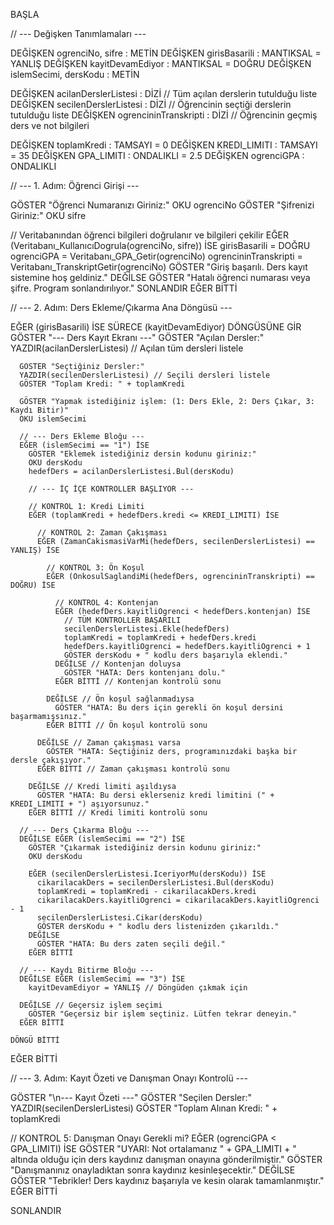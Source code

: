 BAŞLA

  // --- Değişken Tanımlamaları ---
  
  DEĞİŞKEN ogrenciNo, sifre : METİN
  DEĞİŞKEN girisBasarili : MANTIKSAL = YANLIŞ
  DEĞİŞKEN kayitDevamEdiyor : MANTIKSAL = DOĞRU
  DEĞİŞKEN islemSecimi, dersKodu : METİN
  
  DEĞİŞKEN acilanDerslerListesi : DİZİ // Tüm açılan derslerin tutulduğu liste
  DEĞİŞKEN secilenDerslerListesi : DİZİ // Öğrencinin seçtiği derslerin tutulduğu liste
  DEĞİŞKEN ogrencininTranskripti : DİZİ // Öğrencinin geçmiş ders ve not bilgileri
  
  DEĞİŞKEN toplamKredi : TAMSAYI = 0
  DEĞİŞKEN KREDI_LIMITI : TAMSAYI = 35
  DEĞİŞKEN GPA_LIMITI : ONDALIKLI = 2.5
  DEĞİŞKEN ogrenciGPA : ONDALIKLI
  
  // --- 1. Adım: Öğrenci Girişi ---

  GÖSTER "Öğrenci Numaranızı Giriniz:"
  OKU ogrenciNo
  GÖSTER "Şifrenizi Giriniz:"
  OKU sifre
  
  // Veritabanından öğrenci bilgileri doğrulanır ve bilgileri çekilir
  EĞER (Veritabanı_KullanıcıDogrula(ogrenciNo, sifre)) İSE
    girisBasarili = DOĞRU
    ogrenciGPA = Veritabanı_GPA_Getir(ogrenciNo)
    ogrencininTranskripti = Veritabanı_TranskriptGetir(ogrenciNo)
    GÖSTER "Giriş başarılı. Ders kayıt sistemine hoş geldiniz."
  DEĞİLSE
    GÖSTER "Hatalı öğrenci numarası veya şifre. Program sonlandırılıyor."
    SONLANDIR
  EĞER BİTTİ

  // --- 2. Adım: Ders Ekleme/Çıkarma Ana Döngüsü ---

  EĞER (girisBasarili) İSE
    SÜRECE (kayitDevamEdiyor) DÖNGÜSÜNE GİR
      GÖSTER "--- Ders Kayıt Ekranı ---"
      GÖSTER "Açılan Dersler:"
      YAZDIR(acilanDerslerListesi) // Açılan tüm dersleri listele
      
      GÖSTER "Seçtiğiniz Dersler:"
      YAZDIR(secilenDerslerListesi) // Seçili dersleri listele
      GÖSTER "Toplam Kredi: " + toplamKredi
      
      GÖSTER "Yapmak istediğiniz işlem: (1: Ders Ekle, 2: Ders Çıkar, 3: Kaydı Bitir)"
      OKU islemSecimi
      
      // --- Ders Ekleme Bloğu ---
      EĞER (islemSecimi == "1") İSE
        GÖSTER "Eklemek istediğiniz dersin kodunu giriniz:"
        OKU dersKodu
        hedefDers = acilanDerslerListesi.Bul(dersKodu)
        
        // --- İÇ İÇE KONTROLLER BAŞLIYOR ---
        
        // KONTROL 1: Kredi Limiti
        EĞER (toplamKredi + hedefDers.kredi <= KREDI_LIMITI) İSE
          
          // KONTROL 2: Zaman Çakışması
          EĞER (ZamanCakismasiVarMi(hedefDers, secilenDerslerListesi) == YANLIŞ) İSE
            
            // KONTROL 3: Ön Koşul
            EĞER (OnkosulSaglandiMi(hedefDers, ogrencininTranskripti) == DOĞRU) İSE
              
              // KONTROL 4: Kontenjan
              EĞER (hedefDers.kayitliOgrenci < hedefDers.kontenjan) İSE
                // TÜM KONTROLLER BAŞARILI
                secilenDerslerListesi.Ekle(hedefDers)
                toplamKredi = toplamKredi + hedefDers.kredi
                hedefDers.kayitliOgrenci = hedefDers.kayitliOgrenci + 1
                GÖSTER dersKodu + " kodlu ders başarıyla eklendi."
              DEĞİLSE // Kontenjan doluysa
                GÖSTER "HATA: Ders kontenjanı dolu."
              EĞER BİTTİ // Kontenjan kontrolü sonu
              
            DEĞİLSE // Ön koşul sağlanmadıysa
              GÖSTER "HATA: Bu ders için gerekli ön koşul dersini başarmamışsınız."
            EĞER BİTTİ // Ön koşul kontrolü sonu
            
          DEĞİLSE // Zaman çakışması varsa
            GÖSTER "HATA: Seçtiğiniz ders, programınızdaki başka bir dersle çakışıyor."
          EĞER BİTTİ // Zaman çakışması kontrolü sonu
          
        DEĞİLSE // Kredi limiti aşıldıysa
          GÖSTER "HATA: Bu dersi eklerseniz kredi limitini (" + KREDI_LIMITI + ") aşıyorsunuz."
        EĞER BİTTİ // Kredi limiti kontrolü sonu
        
      // --- Ders Çıkarma Bloğu ---
      DEĞİLSE EĞER (islemSecimi == "2") İSE
        GÖSTER "Çıkarmak istediğiniz dersin kodunu giriniz:"
        OKU dersKodu
        
        EĞER (secilenDerslerListesi.IceriyorMu(dersKodu)) İSE
          cikarilacakDers = secilenDerslerListesi.Bul(dersKodu)
          toplamKredi = toplamKredi - cikarilacakDers.kredi
          cikarilacakDers.kayitliOgrenci = cikarilacakDers.kayitliOgrenci - 1
          secilenDerslerListesi.Cikar(dersKodu)
          GÖSTER dersKodu + " kodlu ders listenizden çıkarıldı."
        DEĞİLSE
          GÖSTER "HATA: Bu ders zaten seçili değil."
        EĞER BİTTİ
        
      // --- Kaydı Bitirme Bloğu ---
      DEĞİLSE EĞER (islemSecimi == "3") İSE
        kayitDevamEdiyor = YANLIŞ // Döngüden çıkmak için
      
      DEĞİLSE // Geçersiz işlem seçimi
        GÖSTER "Geçersiz bir işlem seçtiniz. Lütfen tekrar deneyin."
      EĞER BİTTİ
      
    DÖNGÜ BİTTİ
    
  EĞER BİTTİ
  
  // --- 3. Adım: Kayıt Özeti ve Danışman Onayı Kontrolü ---

  GÖSTER "\n--- Kayıt Özeti ---"
  GÖSTER "Seçilen Dersler:"
  YAZDIR(secilenDerslerListesi)
  GÖSTER "Toplam Alınan Kredi: " + toplamKredi
  
  // KONTROL 5: Danışman Onayı Gerekli mi?
  EĞER (ogrenciGPA < GPA_LIMITI) İSE
    GÖSTER "UYARI: Not ortalamanız " + GPA_LIMITI + " altında olduğu için ders kaydınız danışman onayına gönderilmiştir."
    GÖSTER "Danışmanınız onayladıktan sonra kaydınız kesinleşecektir."
  DEĞİLSE
    GÖSTER "Tebrikler! Ders kaydınız başarıyla ve kesin olarak tamamlanmıştır."
  EĞER BİTTİ

SONLANDIR
